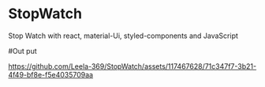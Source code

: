 # StopWatch
 Stop Watch with react, material-Ui, styled-components and JavaScript

#Out put



https://github.com/Leela-369/StopWatch/assets/117467628/71c347f7-3b21-4f49-bf8e-f5e4035709aa

